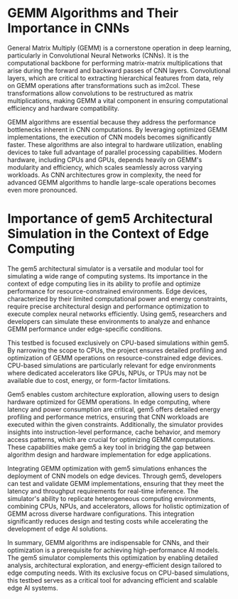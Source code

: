 # GEMM Algorithms and Their Importance in CNNs

General Matrix Multiply (GEMM) is a cornerstone operation in deep learning, particularly in Convolutional Neural Networks (CNNs). It is the computational backbone for performing matrix-matrix multiplications that arise during the forward and backward passes of CNN layers. Convolutional layers, which are critical to extracting hierarchical features from data, rely on GEMM operations after transformations such as im2col. These transformations allow convolutions to be restructured as matrix multiplications, making GEMM a vital component in ensuring computational efficiency and hardware compatibility.

GEMM algorithms are essential because they address the performance bottlenecks inherent in CNN computations. By leveraging optimized GEMM implementations, the execution of CNN models becomes significantly faster. These algorithms are also integral to hardware utilization, enabling devices to take full advantage of parallel processing capabilities. Modern hardware, including CPUs and GPUs, depends heavily on GEMM's modularity and efficiency, which scales seamlessly across varying workloads. As CNN architectures grow in complexity, the need for advanced GEMM algorithms to handle large-scale operations becomes even more pronounced.

# Importance of gem5 Architectural Simulation in the Context of Edge Computing

The gem5 architectural simulator is a versatile and modular tool for simulating a wide range of computing systems. Its importance in the context of edge computing lies in its ability to profile and optimize performance for resource-constrained environments. Edge devices, characterized by their limited computational power and energy constraints, require precise architectural design and performance optimization to execute complex neural networks efficiently. Using gem5, researchers and developers can simulate these environments to analyze and enhance GEMM performance under edge-specific conditions.

This testbed is focused exclusively on CPU-based simulations within gem5. By narrowing the scope to CPUs, the project ensures detailed profiling and optimization of GEMM operations on resource-constrained edge devices. CPU-based simulations are particularly relevant for edge environments where dedicated accelerators like GPUs, NPUs, or TPUs may not be available due to cost, energy, or form-factor limitations.

Gem5 enables custom architecture exploration, allowing users to design hardware optimized for GEMM operations. In edge computing, where latency and power consumption are critical, gem5 offers detailed energy profiling and performance metrics, ensuring that CNN workloads are executed within the given constraints. Additionally, the simulator provides insights into instruction-level performance, cache behavior, and memory access patterns, which are crucial for optimizing GEMM computations. These capabilities make gem5 a key tool in bridging the gap between algorithm design and hardware implementation for edge applications.

Integrating GEMM optimization with gem5 simulations enhances the deployment of CNN models on edge devices. Through gem5, developers can test and validate GEMM implementations, ensuring that they meet the latency and throughput requirements for real-time inference. The simulator's ability to replicate heterogeneous computing environments, combining CPUs, NPUs, and accelerators, allows for holistic optimization of GEMM across diverse hardware configurations. This integration significantly reduces design and testing costs while accelerating the development of edge AI solutions.

In summary, GEMM algorithms are indispensable for CNNs, and their optimization is a prerequisite for achieving high-performance AI models. The gem5 simulator complements this optimization by enabling detailed analysis, architectural exploration, and energy-efficient design tailored to edge computing needs. With its exclusive focus on CPU-based simulations, this testbed serves as a critical tool for advancing efficient and scalable edge AI systems.
